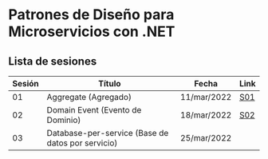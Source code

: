 # Patrones de Diseño para Microservicios con .NET

## Lista de sesiones

| Sesión | Título    | Fecha       | Link      |
|--------|-----------|-------------|-----------|
| 01     | Aggregate (Agregado) | 11/mar/2022 | [S01](src/s01/readme.md) |
| 02     | Domain Event (Evento de Dominio) | 18/mar/2022 | [S02](src/s02/readme.md) |
| 03     | Database-per-service (Base de datos por servicio) | 25/mar/2022 |
